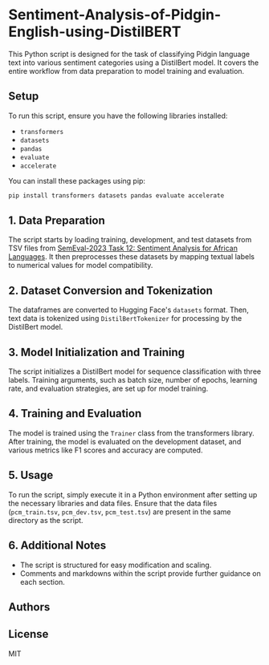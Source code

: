 # Sentiment-Analysis-of-Pidgin-English-using-DistilBERT


This Python script is designed for the task of classifying Pidgin language text into various sentiment categories using a DistilBert model. It covers the entire workflow from data preparation to model training and evaluation.

## Setup

To run this script, ensure you have the following libraries installed:
- `transformers`
- `datasets`
- `pandas`
- `evaluate`
- `accelerate`

You can install these packages using pip:
```bash
pip install transformers datasets pandas evaluate accelerate
```

## 1. Data Preparation

The script starts by loading training, development, and test datasets from TSV files from  [SemEval-2023 Task 12: Sentiment Analysis for African Languages](https://github.com/afrisenti-semeval/afrisent-semeval-2023). It then preprocesses these datasets by mapping textual labels to numerical values for model compatibility.

## 2. Dataset Conversion and Tokenization

The dataframes are converted to Hugging Face's `datasets` format. Then, text data is tokenized using `DistilBertTokenizer` for processing by the DistilBert model.

## 3. Model Initialization and Training

The script initializes a DistilBert model for sequence classification with three labels. Training arguments, such as batch size, number of epochs, learning rate, and evaluation strategies, are set up for model training.

## 4. Training and Evaluation

The model is trained using the `Trainer` class from the transformers library. After training, the model is evaluated on the development dataset, and various metrics like F1 scores and accuracy are computed.

## 5. Usage

To run the script, simply execute it in a Python environment after setting up the necessary libraries and data files. Ensure that the data files (`pcm_train.tsv`, `pcm_dev.tsv`, `pcm_test.tsv`) are present in the same directory as the script.

## 6. Additional Notes

- The script is structured for easy modification and scaling.
- Comments and markdowns within the script provide further guidance on each section.

## Authors


## License

MIT
